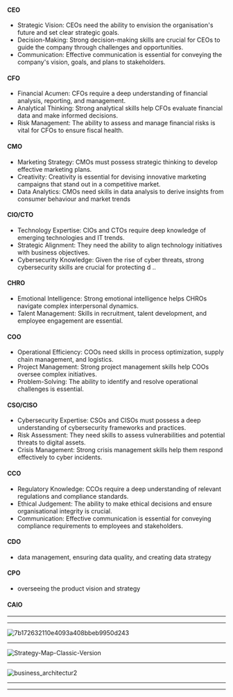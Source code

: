 
#### CEO

- Strategic Vision: CEOs need the ability to envision the organisation's future and set clear strategic goals.
- Decision-Making: Strong decision-making skills are crucial for CEOs to guide the company through challenges and opportunities.
- Communication: Effective communication is essential for conveying the company's vision, goals, and plans to stakeholders.


#### CFO

- Financial Acumen: CFOs require a deep understanding of financial analysis, reporting, and management.
- Analytical Thinking: Strong analytical skills help CFOs evaluate financial data and make informed decisions.
- Risk Management: The ability to assess and manage financial risks is vital for CFOs to ensure fiscal health.


#### CMO

- Marketing Strategy: CMOs must possess strategic thinking to develop effective marketing plans.
- Creativity: Creativity is essential for devising innovative marketing campaigns that stand out in a competitive market.
- Data Analytics: CMOs need skills in data analysis to derive insights from consumer behaviour and market trends

#### CIO/CTO

- Technology Expertise: CIOs and CTOs require deep knowledge of emerging technologies and IT trends.
- Strategic Alignment: They need the ability to align technology initiatives with business objectives.
- Cybersecurity Knowledge: Given the rise of cyber threats, strong cybersecurity skills are crucial for protecting d ..


#### CHRO

- Emotional Intelligence: Strong emotional intelligence helps CHROs navigate complex interpersonal dynamics.
- Talent Management: Skills in recruitment, talent development, and employee engagement are essential.

#### COO

- Operational Efficiency: COOs need skills in process optimization, supply chain management, and logistics.
- Project Management: Strong project management skills help COOs oversee complex initiatives.
- Problem-Solving: The ability to identify and resolve operational challenges is essential.

#### CSO/CISO

- Cybersecurity Expertise: CSOs and CISOs must possess a deep understanding of cybersecurity frameworks and practices.
- Risk Assessment: They need skills to assess vulnerabilities and potential threats to digital assets.
- Crisis Management: Strong crisis management skills help them respond effectively to cyber incidents.

#### CCO

- Regulatory Knowledge: CCOs require a deep understanding of relevant regulations and compliance standards.
- Ethical Judgement: The ability to make ethical decisions and ensure organisational integrity is crucial.
- Communication: Effective communication is essential for conveying compliance requirements to employees and stakeholders.

#### CDO

- data management, ensuring data quality, and creating data strategy

#### CPO

- overseeing the product vision and strategy

#### CAIO


--------------------------
-----------------------
![7b172632110e4093a408bbeb9950d243](https://i.pinimg.com/originals/7b/17/26/7b172632110e4093a408bbeb9950d243.jpg)

-------------
![Strategy-Map-Classic-Version](https://static.intrafocus.com/uploads/2021/03/Strategy-Map-Classic-Version.png)


---------
![business_architectur2](https://1.bp.blogspot.com/-mqGoMsCXeAk/YJb5L4BXZHI/AAAAAAABiFo/lN3ou-ulATMRkrNOzT2y6vOCiB4dC_pGQCLcBGAsYHQ/s1178/business_architectur2%2B%25281%2529.png)

--------------
--------------------

